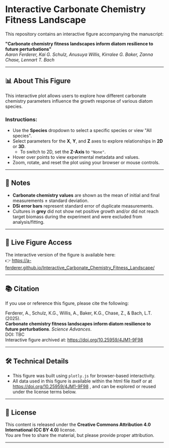 # Interactive Carbonate Chemistry Fitness Landscape

This repository contains an interactive figure accompanying the manuscript:

**"Carbonate chemistry fitness landscapes inform diatom resilience to future perturbations"**  
*Aaron Ferderer, Kai G. Schulz, Anusuya Willis, Kirralee G. Baker, Zanna Chase, Lennart T. Bach*

---

## 📊 About This Figure

This interactive plot allows users to explore how different carbonate chemistry parameters influence the growth response of various diatom species.

### Instructions:
- Use the **Species** dropdown to select a specific species or view "All species".
- Select parameters for the **X**, **Y**, and **Z** axes to explore relationships in **2D** or **3D**.
  - To switch to 2D, set the **Z-Axis** to `"None"`.
- Hover over points to view experimental metadata and values.
- Zoom, rotate, and reset the plot using your browser or mouse controls.

---

## 📌 Notes

- **Carbonate chemistry values** are shown as the mean of initial and final measurements ± standard deviation.
- **DSi error bars** represent standard error of duplicate measurements.
- Cultures in **grey** did not show net positive growth and/or did not reach target biomass during the experiment and were excluded from analysis/fitting.

---

## 🔗 Live Figure Access

The interactive version of the figure is available here:  
👉 https://a-ferderer.github.io/Interactive_Carbonate_Chemistry_Fitness_Landscape/

---

## 📚 Citation

If you use or reference this figure, please cite the following:

Ferderer, A., Schulz, K.G., Willis, A., Baker, K.G., Chase, Z., & Bach, L.T. (2025).  
**Carbonate chemistry fitness landscapes inform diatom resilience to future perturbations**. *Science Advances*.  
DOI: TBC  
Interactive figure archived at: https://doi.org/10.25959/4JM1-9F98 

---

## 🛠 Technical Details

- This figure was built using `plotly.js` for browser-based interactivity.
- All data used in this figure is available within the html file itself or at https://doi.org/10.25959/4JM1-9F98 , and can be explored or reused under the license terms below.

---

## 📄 License

This content is released under the **Creative Commons Attribution 4.0 International (CC BY 4.0)** license.  
You are free to share the material, but please provide proper attribution.

---

